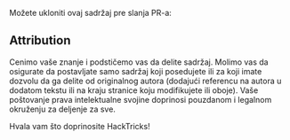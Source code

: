 Možete ukloniti ovaj sadržaj pre slanja PR-a:

## Attribution
Cenimo vaše znanje i podstičemo vas da delite sadržaj. Molimo vas da osigurate da postavljate samo sadržaj koji posedujete ili za koji imate dozvolu da ga delite od originalnog autora (dodajući referencu na autora u dodatom tekstu ili na kraju stranice koju modifikujete ili oboje). Vaše poštovanje prava intelektualne svojine doprinosi pouzdanom i legalnom okruženju za deljenje za sve.

Hvala vam što doprinosite HackTricks!
